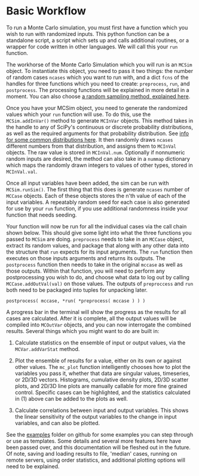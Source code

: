 # Basic Workflow

To run a Monte Carlo simulation, you must first have a function which you wish to run with randomized inputs. This python function can be a standalone script, a script which sets up and calls additional routines, or a wrapper for code written in other languages. We will call this your `run` function.

The workhorse of the Monte Carlo Simulation which you will run is an `MCSim` object. To instantiate this object, you need to pass it two things: the number of random cases `ncases` which you want to run with, and a dict `fcns` of the handles for three functions which you need to create: `preprocess`, `run`, and `postprocess`. The processing functions will be explained in more detail in a moment. You can also choose [a random sampling method, explained here](source/statistical_distributions.md).

Once you have your MCSim object, you need to generate the randomized values which your `run` function will use. To do this, use the `MCSim.addInVar()` method to generate `MCInVar` objects. This method takes in the handle to any of SciPy's continuous or discrete probability distributions, as well as the required arguments for that probability distribution. See [info for some common distributions here](source/statistical_distributions.md). It then randomly draws `ncases` different numbers from that distribution, and assigns them to `MCInVal` objects. The raw value is stored in `MCInVal.num`. Optionally if nonnumeric random inputs are desired, the method can also take in a `nummap` dictionary which maps the randomly drawn integers to values of other types, stored in `MCInVal.val`.

Once all input variables have been added, the sim can be run with `MCSim.runSim()`. The first thing that this does is generate `ncases` number of `MCCase` objects. Each of these objects stores the n'th value of each of the input variables. A repeatably random seed for each case is also generated for use by your `run` function, if you use additional randomness inside your function that needs seeding.

Your function will now be run for all the individual cases via the call chain shown below. This should give some light into what the three functions you passed to `MCSim` are doing. `preprocess` needs to take in an `MCCase` object, extract its random values, and package that along with any other data into the structure that `run` expects for its input arguments. The `run` function then executes on those inputs arguments and returns its outputs. The `postprocess` function then needs to take in the original `mccase` as well as those outputs. Within that function, you will need to perform any postprocessing you wish to do, and choose what data to log out by calling `MCCase.addOutVal(val)` on those values. The outputs of `preproccess` and `run` both need to be packaged into tuples for unpacking later.

    postprocess( mccase, *run( *preprocess( mccase ) ) )

A progress bar in the terminal will show the progress as the results for all cases are calculated. After it is complete, all the output values will be compiled into `MCOutVar` objects, and you can now interrogate the combined results. Several things which you might want to do are built in:

1) Calculate statistics on the ensemble of input or output values, via the `MCVar.addVarStat` method.

2) Plot the ensemble of results for a value, either on its own or against other values. The `mc_plot` function intelligently chooses how to plot the variables you pass it, whether that data are singular values, timeseries, or 2D/3D vectors. Histograms, cumulative density plots, 2D/3D scatter plots, and 2D/3D line plots are manually callable for more fine grained control. Specific cases can be highlighted, and the statistics calculated in (1) above can be added to the plots as well.

3) Calculate correlations between input and output variables. This shows the linear sensitivity of the output variables to the change in input variables, and can also be plotted.

See the [examples](https://github.com/scottshambaugh/monaco/tree/main/examples) folder on github for some examples you can step through or use as templates. Some details and several more features here have been passed over, and this documentation will be fleshed out in the future. Of note, saving and loading results to file, 'median' cases, running on remote servers, using order statistics, and additional plotting options will need to be explained.

